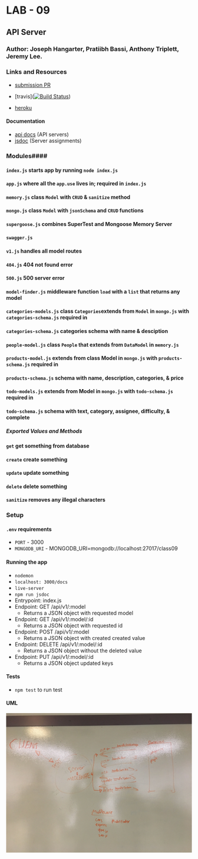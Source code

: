 # LAB - 09

## API Server

### Author: Joseph Hangarter, Pratiibh Bassi, Anthony Triplett, Jeremy Lee.

### Links and Resources
* [submission PR](https://github.com/401-advanced-javascriptnights-joseph/lab-09-API-server/pull/3)
* [travis]([![Build Status](https://travis-ci.com/jeremy-401-advanced-javascript/Lab09.svg?branch=master)](https://travis-ci.com/jeremy-401-advanced-javascript/Lab09))

* [heroku](https://dashboard.heroku.com/apps/lab009)

#### Documentation
* [api docs](https://app.swaggerhub.com/apis/JCode1986/lab-09-simple-api/1.0.0) (API servers)
* [jsdoc](http://localhost:3000/docs/index.html) (Server assignments)

### Modules#### 
#### `index.js` starts app by running `node index.js`
#### `app.js` where all the `app.use` lives in; required in `index.js`
#### `memory.js` class `Model` with `CRUD` & `sanitize` method
#### `mongo.js` class `Model` with `jsonSchema` and `CRUD` functions
#### `supergoose.js` combines SuperTest and Mongoose Memory Server
#### `swagger.js`  
#### `v1.js` handles all model routes
#### `404.js` 404 not found error
#### `500.js` 500 server error
#### `model-finder.js` middleware function `load` with a `list` that returns any model
#### `categories-models.js` class `Categories`extends from `Model` in `mongo.js` with `categories-schema.js` required in
#### `categories-schema.js` categories schema with name & desciption
#### `people-model.js` class `People` that extends from `DataModel` in `memory.js`
#### `products-model.js` extends from class Model in `mongo.js` with `products-schema.js` required in
#### `products-schema.js` schema with name, description, categories, & price
#### `todo-models.js` extends from Model in `mongo.js` with `todo-schema.js` required in
#### `todo-schema.js` schema with text, category, assignee, difficulty, & complete

##### Exported Values and Methods
#### `get` get something from database
#### `create` create something
#### `update` update something
#### `delete` delete something
#### `sanitize` removes any illegal characters

### Setup
#### `.env` requirements
* `PORT` - 3000
* `MONGODB_URI` - MONGODB_URI=mongodb://localhost:27017/class09

#### Running the app
* `nodemon`
* `localhost: 3000/docs`
* `live-server`
* `npm run jsdoc`
* Entrypoint: index.js
* Endpoint: GET /api/v1/:model
  * Returns a JSON object with requested model
* Endpoint: GET /api/v1/:model/:id
  * Returns a JSON object with requested id
* Endpoint: POST /api/v1/:model
  * Returns a JSON object with created created value
* Endpoint: DELETE /api/v1/:model/:id
  * Returns a JSON object without the deleted value
* Endpoint: PUT /api/v1/:model/:id
  * Returns a JSON object updated keys
  
#### Tests
* `npm test` to run test

#### UML
![UML](./image/UML.jpg)
